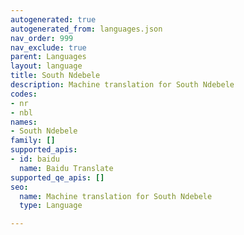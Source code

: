 ```yaml
---
autogenerated: true
autogenerated_from: languages.json
nav_order: 999
nav_exclude: true
parent: Languages
layout: language
title: South Ndebele
description: Machine translation for South Ndebele
codes:
- nr
- nbl
names:
- South Ndebele
family: []
supported_apis:
- id: baidu
  name: Baidu Translate
supported_qe_apis: []
seo:
  name: Machine translation for South Ndebele
  type: Language

---
```


